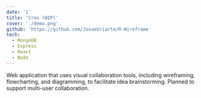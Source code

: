 ```yaml
---
date: '1'
title: 'Creo (WIP)'
cover: './demo.png'
github: 'https://github.com/JosueUriarte/R-Wireframe'
tech:
  - MongoDB
  - Express
  - React
  - Node
---
```


Web application that uses visual collaboration tools, including wireframing, flowcharting, and diagramming, to facilitate idea brainstorming. Planned to support multi-user collaboration.
